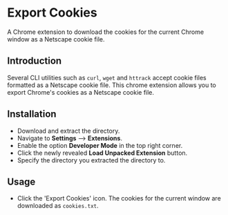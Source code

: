 # Export Cookies

A Chrome extension to download the cookies for the current Chrome window as a Netscape cookie file.

## Introduction

Several CLI utilities such as `curl`, `wget` and `httrack` accept cookie files formatted as a Netscape cookie file. This chrome extension allows you to export Chrome's cookies as a Netscape cookie file.

## Installation

* Download and extract the directory.
* Navigate to **Settings** –> **Extensions**.
* Enable the option **Developer Mode** in the top right corner.
* Click the newly revealed **Load Unpacked Extension** button.
* Specify the directory you extracted the directory to.

## Usage

* Click the 'Export Cookies' icon. The cookies for the current window are downloaded as `cookies.txt`.
